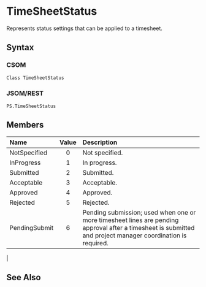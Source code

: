 [comment]: # (Name:TimeSheetStatus)
[comment]: # (Type:Enum)
[comment]: # (Status:Incomplete)
[comment]: # (GeneratedDate:2016-12-13 02:07:23Z)

# TimeSheetStatus

Represents status settings that can be applied to a timesheet.



## Syntax

### CSOM

```C#
Class TimeSheetStatus 
```
### JSOM/REST

```
PS.TimeSheetStatus
```


## Members



|**Name**|**Value**|**Description**|
|:------ |:----: |:----- |
|NotSpecified|0| Not specified.|
|InProgress|1| In progress.|
|Submitted|2| Submitted.|
|Acceptable|3| Acceptable.|
|Approved|4| Approved.|
|Rejected|5| Rejected.|
|PendingSubmit|6| Pending submission; used when one or more timesheet lines are pending approval after a timesheet is submitted and project manager coordination is required.
|




## See Also
